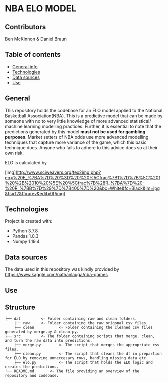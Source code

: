 # **NBA ELO MODEL**

## **Contributors**
Ben McKinnon & Daniel Braun

## **Table of contents**
* [General info](#general-info)
* [Technologies](#technologies)
* [Data sources](#data-sources)
* [Use](#use)

## **General**
This repository holds the codebase for an ELO model applied to the National Basketball Association(NBA). This is a predictive model that can be made by someone with no to very little knowledge of more advanced statistical/ machine learning modelling practices. Further, it is essential to note that the predictions generated by this model **must not be used for gambling purposes**. Market setters of NBA odds use more advanced modelling techniques that capture more variance of the game, which this basic technique does. Anyone who fails to adhere to this advice does so at their own risk.

ELO is calculated by 

[img]http://www.sciweavers.org/tex2img.php?eq=%20E_%7BA%7D%20%3D%20%20%5Cfrac%7B1%7D%7B%5C%201%20%2B%2010%20%5E%20%5Cfrac%7B%28R_%7BA%7D%20-%20R_%7BB%7D%29%7D%7B400%7D%20&bc=White&fc=Black&im=jpg&fs=12&ff=arev&edit=0[/img]


## **Technologies**
Project is created with:
  * Python 3.7.8
  * Pandas 1.0.3
  * Numpy 1.19.4

## **Data sources**
The data used in this repository was kindly provided by https://www.kaggle.com/nathanlauga/nba-games

## Use

## Structure
    ├── dat   		<- Folder containing raw and clean folders.
        ├── raw		<- Folder containing the raw origonal csv files.
        ├── clean    		<- Folder containing the cleaned csv files generated by merge.py & clean.py.
    ├── src    		<- The folder containing scripts that merge, clean, and turn the raw data into predictions.
        ├── merge.py    	<- The script that merges the appropriate csv files.
        ├── clean.py 		<- The script that cleans the df in prepartion for ELO by removing unneccesary rows, handling missing data etc.
        ├── elo.py  		<- The script that holds the ELO logic and creates the predictions.
    └── README.md     	<- The file providing an overview of the repository and codebase.

